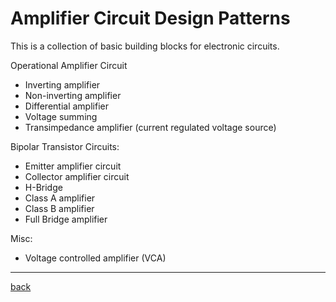 # Amplifier Circuit Design Patterns

This is a collection of basic building blocks for electronic circuits.

Operational Amplifier Circuit
- Inverting amplifier
- Non-inverting amplifier
- Differential amplifier
- Voltage summing 
- Transimpedance amplifier (current regulated voltage source)

Bipolar Transistor Circuits:
- Emitter amplifier  circuit
- Collector amplifier circuit
- H-Bridge 
- Class A amplifier
- Class B amplifier
- Full Bridge amplifier

Misc:
- Voltage controlled amplifier (VCA)

--- 

[back](../README.md)